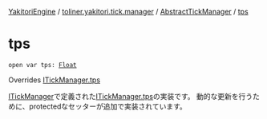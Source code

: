 [YakitoriEngine](../../index.md) / [toliner.yakitori.tick.manager](../index.md) / [AbstractTickManager](index.md) / [tps](./tps.md)

# tps

`open var tps: `[`Float`](https://kotlinlang.org/api/latest/jvm/stdlib/kotlin/-float/index.html)

Overrides [ITickManager.tps](../../toliner.yakitori.tick/-i-tick-manager/tps.md)

[ITickManager](../../toliner.yakitori.tick/-i-tick-manager/index.md)で定義された[ITickManager.tps](../../toliner.yakitori.tick/-i-tick-manager/tps.md)の実装です。
動的な更新を行うために、protectedなセッターが追加で実装されています。

